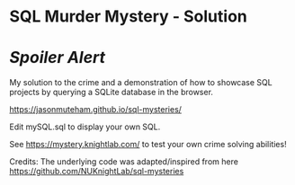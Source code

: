 # SQL Murder Mystery - Solution 
# *Spoiler Alert* #

My solution to the crime and a demonstration of how to showcase SQL projects by querying a SQLite database in the browser.

https://jasonmuteham.github.io/sql-mysteries/

Edit mySQL.sql to display your own SQL.

See https://mystery.knightlab.com/ to test your own crime solving abilities!

Credits:
The underlying code was adapted/inspired from here https://github.com/NUKnightLab/sql-mysteries
